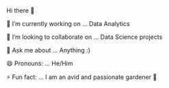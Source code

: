 Hi there 👋

🔭 I’m currently working on ... Data Analytics

👯 I’m looking to collaborate on ... Data Science projects

💬 Ask me about ... Anything :)

😄 Pronouns: ... He/Him

⚡ Fun fact: ... I am an avid and passionate gardener 🌻

